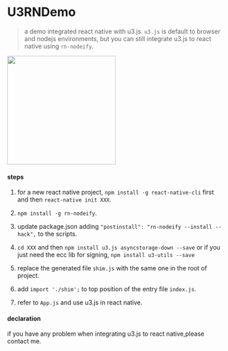 # U3RNDemo

> a demo integrated react native with u3.js.
> `u3.js` is default to browser and nodejs environments, but you can still integrate u3.js to react native using `rn-nodeify`.

<img src="https://user-images.githubusercontent.com/1866848/50054220-b7a20f80-017a-11e9-86e5-bbaa1b8fe865.png" width="250"/>

#### steps

1. for a new react native project, `npm install -g react-native-cli` first and then `react-native init XXX`.

2. `npm install -g rn-nodeify`.

3. update package.json adding `"postinstall": "rn-nodeify --install --hack",` to the scripts.

4. `cd XXX` and then `npm install u3.js asyncstorage-down --save` or if you just need the ecc lib for signing, `npm install u3-utils --save` 

5. replace the generated file `shim.js` with the same one in the root of project.

6. add `import './shim';` to top position of the entry file `index.js`.

7. refer to `App.js` and use u3.js in react native.

#### declaration

if you have any problem when integrating u3.js to react native,please contact me.